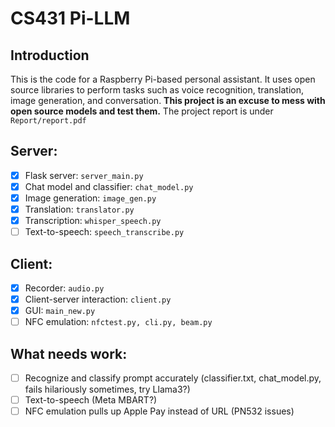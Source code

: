 # CS431 Pi-LLM

## Introduction
This is the code for a Raspberry Pi-based personal assistant. It uses open source libraries to perform tasks such as voice recognition, translation, image generation, and conversation. **This project is an excuse to mess with open source models and test them.** The project report is under ```Report/report.pdf```

## Server:
- [x] Flask server: ```server_main.py```
- [x] Chat model and classifier: ```chat_model.py```
- [x] Image generation: ```image_gen.py```
- [x] Translation: ```translator.py```
- [x] Transcription: ```whisper_speech.py```
- [ ] Text-to-speech: ```speech_transcribe.py```

## Client:
- [x] Recorder: ```audio.py```
- [x] Client-server interaction: ```client.py```
- [x] GUI: ```main_new.py```
- [ ] NFC emulation: ```nfctest.py, cli.py, beam.py```

## What needs work:
- [ ] Recognize and classify prompt accurately (classifier.txt, chat_model.py, fails hilariously sometimes, try Llama3?)
- [ ] Text-to-speech (Meta MBART?)
- [ ] NFC emulation pulls up Apple Pay instead of URL (PN532 issues)
